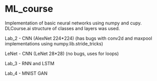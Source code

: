 # ML_course
Implementation of basic neural networks using numpy and cupy. DLCourse.ai structure of classes and layers was used.

Lab_2 - CNN (AlexNet 224*224) (has bugs with conv2d and maxpool implementations using numpy.lib.stride_tricks)

LeNet - CNN (LeNet 28*28) (no bugs, uses for loops)

Lab_3 - RNN and LSTM 

Lab_4 - MNIST GAN 
